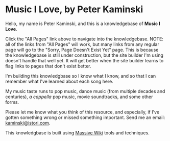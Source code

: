 # Music I Love, by Peter Kaminski

Hello, my name is Peter Kaminski, and this is a knowledgebase of **Music I Love**.

Click the "All Pages" link above to navigate into the knowledgebase. NOTE: all of the links from "All Pages" will work, but many links from any regular page will go to the "Sorry, Page Doesn't Exist Yet" page. This is because the knowledgebase is still under construction, but the site builder I'm using doesn't handle that well yet. It will get better when the site builder learns to flag links to pages that don't exist better.

I'm building this knowledgbase so I know what I know, and so that I can remember what I've learned about each song here.

My music taste runs to pop music, dance music (from multiple decades and centuries), _a cappella_ pop music, movie soundtracks, and some other forms.

Please let me know what you think of this resource, and especially, if I've gotten something wrong or missed something important.  Send me an email: [kaminski@istori.com](mailto:kaminski@istori.com).

This knowledgbase is built using [Massive Wiki](https://massive.wiki/) tools and techniques.
